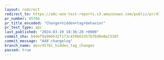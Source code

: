 ```yaml
---
layout: redirect
redirect_to: https://a8c-woo-test-reports.s3.amazonaws.com/public/pr/45766/api/index.html
pr_number: 45766
pr_title_encoded: "Change+hidden+tag+behavior"
pr_test_type: api
last_published: "2024-03-20 18:36:20 +0000"
commit_sha: b4def9a966632f173c459b63357bf0d8e0e23187
commit_message: "Add changelog"
branch_name: dev/45761_hidden_tag_changes
passed: true
---
```

